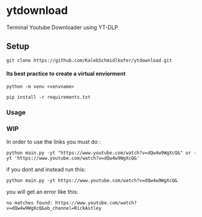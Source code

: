 # ytdownload
Terminal Youtube Downloader using YT-DLP

## Setup
    git clone https://github.com/KalebSchmidlkofer/ytdownload.git
#### Its best practice to create a virtual enviorment
    python -m venv <venvname>

    pip install -r requirements.txt
    
### Usage
### WIP
In order to use the links you must do :

    python main.py -yt "https://www.youtube.com/watch?v=dQw4w9WgXcQ&" or -yt 'https://www.youtube.com/watch?v=dQw4w9WgXcQ&'

if you dont and instead run this:

    python main.py -yt https://www.youtube.com/watch?v=dQw4w9WgXcQ&

you will get an error like this:

    no matches found: https://www.youtube.com/watch?v=dQw4w9WgXcQ&ab_channel=RickAstley

